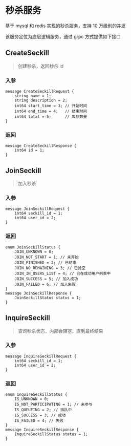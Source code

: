 # 秒杀服务

基于 mysql 和 redis 实现的秒杀服务，支持 10 万级别的并发

该服务定位为底层逻辑服务，通过 grpc 方式提供如下接口

## CreateSeckill

> 创建秒杀，返回秒杀 id

### 入参

```
message CreateSeckillRequest {
    string name = 1;
    string description = 2;
    int64 start_time = 3; // 开始时间
    int64 end_time = 4;   // 结束时间
    int64 total = 5;      // 库存数量
}
```

### 返回

```
message CreateSeckillResponse {
    int64 id = 1;
}
```

## JoinSeckill

> 加入秒杀

### 入参

```
message JoinSeckillRequest {
    int64 seckill_id = 1;
    int64 user_id = 2;
}
```

### 返回

```
enum JoinSeckillStatus {
    JOIN_UNKNOWN = 0;
    JOIN_NOT_START = 1; // 未开始
    JOIN_FINISHED = 2; // 已结束
    JOIN_NO_REMAINING = 3; // 已抢空
    JOIN_IN_USERS_LIST = 4; // 已在成功用户列表中
    JOIN_SUCCESS = 5; // 加入成功
    JOIN_FAILED = 6; // 加入失败
}
message JoinSeckillResponse {
    JoinSeckillStatus status = 1;
}
```

## InquireSeckill

> 查询秒杀状态，内部会阻塞，直到最终结果

### 入参

```
message InquireSeckillRequest {
    int64 seckill_id = 1;
    int64 user_id = 2;
}
```

### 返回

```
enum InquireSeckillStatus {
    IS_UNKNOWN = 0;
    IS_NOT_PARTICIPATING = 1; // 未参与
    IS_QUEUEING = 2; // 排队中
    IS_SUCCESS = 3; // 成功
    IS_FAILED = 4; // 失败
}
message InquireSeckillResponse {
    InquireSeckillStatus status = 1;
}
```
